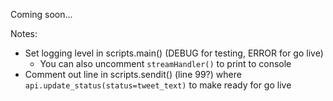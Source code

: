Coming soon...

Notes:

* Set logging level in scripts.main() (DEBUG for testing, ERROR for go live)
  * You can also uncomment `streamHandler()` to print to console
* Comment out line in scripts.sendit() (line 99?) where `api.update_status(status=tweet_text)` to make ready for go live
